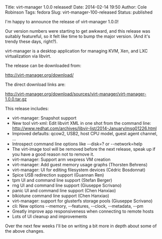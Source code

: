 Title: virt-manager 1.0.0 released!
Date: 2014-02-14 19:50
Author: Cole Robinson
Tags: fedora
Slug: virt-manager-100-released
Status: published

I'm happy to announce the release of virt-manager 1.0.0!

Our version numbers were starting to get awkward, and this release was suitably featureful, so it felt like time to bump the major version. (And it's trendy these days, right?).

virt-manager is a desktop application for managing KVM, Xen, and LXC virtualization via libvirt.

The release can be downloaded from:

<http://virt-manager.org/download/>

The direct download links are:

<http://virt-manager.org/download/sources/virt-manager/virt-manager-1.0.0.tar.gz>

This release includes:

- virt-manager: Snapshot support
- New tool virt-xml: Edit libvirt XML in one shot from the command line:
<http://www.redhat.com/archives/libvir-list/2014-January/msg01226.html>
- Improved defaults: qcow2, USB2, host CPU model, guest agent channel, ...
- Introspect command line options like --disk=? or --network=help
- The virt-image tool will be removed before the next release, speak up
if you have a good reason not to remove it.
- virt-manager: Support arm vexpress VM creation
- virt-manager: Add guest memory usage graphs (Thorsten Behrens)
- virt-manager: UI for editing filesystem devices (Cédric Bosdonnat)
- Spice USB redirection support (Guannan Ren)
- tpm UI and command line support (Stefan Berger)
- rng UI and command line support (Giuseppe Scrivano)
- panic UI and command line support (Chen Hanxiao)
- blkiotune command line support (Chen Hanxiao)
- virt-manager: support for glusterfs storage pools (Giuseppe Scrivano)
- cli: New options --memory, --features, --clock, --metadata, --pm
- Greatly improve app responsiveness when connecting to remote hosts
- Lots of UI cleanup and improvements

Over the next few weeks I'll be on writing a bit more in depth about some of the above changes.

